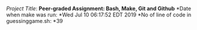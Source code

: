 *Project Title*: **Peer-graded Assignment: Bash, Make, Git and Github**
*Date when make was run: *Wed Jul 10 06:17:52 EDT 2019
*No of line of code in guessinggame.sh: *39

